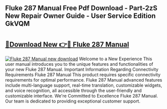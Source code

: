## Fluke 287 Manual Free Pdf Download - Part-2zS New Repair Owner Guide - User Service Edition GkVQM

# <h2><a href="http://bc35462.oget.top/?id=Fluke+287+Manual">🔗Download New 👉🔴 Fluke 287 Manual</a></h2>

[![Fluke 287 Manual new download](https://i.imgur.com/5g1atiW.png)](http://bc35462.oget.top/?id=Fluke+287+Manual)
Welcome to a New Experience This user manual introduces you to the unique features and functionalities of your new Fluke 287 Manual. Important Information Regarding Connectivity Requirements Fluke 287 Manual This product requires specific connectivity requirements for optimal performance. Fluke 287 Manual advanced features include multi-language support, real-time translation, customizable widgets, and voice recognition, all accessible through the user-friendly and customizable interface. We're Committed to Excellence Fluke 287 Manual. Our team is dedicated to providing exceptional customer support.
